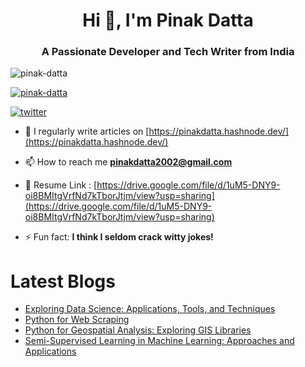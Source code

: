 <h1 align="center">Hi 👋, I'm Pinak Datta</h1>
<h3 align="center">A Passionate Developer and Tech Writer from India</h3>

<p align="left"> <img src="https://komarev.com/ghpvc/?username=pinak-datta&label=Profile%20views&color=0e75b6&style=flat" alt="pinak-datta" /> </p>

<p align="left"> <a href="https://github.com/ryo-ma/github-profile-trophy"><img src="https://github-profile-trophy.vercel.app/?username=pinak-datta" alt="pinak-datta" /></a> </p>

<p align="left">    <a href="https://twitter.com/pinakdatta2002"><img alt="twitter" src="https://img.shields.io/badge/twitter-00ACEE?style=for-the-badge&logo=twitter&logoColor=white"></a>
 </p>

- 📝 I regularly write articles on [https://pinakdatta.hashnode.dev/](https://pinakdatta.hashnode.dev/)

- 📫 How to reach me **pinakdatta2002@gmail.com**

- 📄 Resume Link : [https://drive.google.com/file/d/1uM5-DNY9-oi8BMItgVrfNd7kTborJtjm/view?usp=sharing](https://drive.google.com/file/d/1uM5-DNY9-oi8BMItgVrfNd7kTborJtjm/view?usp=sharing)

- ⚡ Fun fact: **I think I seldom crack witty jokes!**

# Latest Blogs
<!-- HASHNODE_BLOG:START -->
- [Exploring Data Science: Applications, Tools, and Techniques](https://medium.com/@pinakdatta/exploring-data-science-applications-tools-and-techniques-4326e361334d)
- [Python for Web Scraping](https://medium.com/@pinakdatta/python-for-web-scraping-extracting-insights-from-the-web-fd8e98d94b47)
- [Python for Geospatial Analysis: Exploring GIS Libraries](https://medium.com/@pinakdatta/python-for-geospatial-analysis-exploring-gis-libraries-b999669d3ee9)
- [Semi-Supervised Learning in Machine Learning: Approaches and Applications](https://medium.com/@pinakdatta/semi-supervised-learning-in-machine-learning-approaches-and-applications-8f60fb45e9d6)
